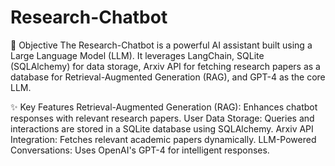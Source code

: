 # Research-Chatbot
🚀 Objective
The Research-Chatbot is a powerful AI assistant built using a Large Language Model (LLM). It leverages LangChain, SQLite (SQLAlchemy) for data storage, Arxiv API for fetching research papers as a database for Retrieval-Augmented Generation (RAG), and GPT-4 as the core LLM.

✨ Key Features
Retrieval-Augmented Generation (RAG): Enhances chatbot responses with relevant research papers.
User Data Storage: Queries and interactions are stored in a SQLite database using SQLAlchemy.
Arxiv API Integration: Fetches relevant academic papers dynamically.
LLM-Powered Conversations: Uses OpenAI's GPT-4 for intelligent responses.
